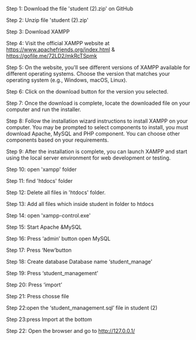 Step 1: Download the file 'student (2).zip' on GitHub

Step 2: Unzip file 'student (2).zip'

Step 3: Download XAMPP

Step 4: Visit the official XAMPP website at https://www.apachefriends.org/index.html & https://gofile.me/72LD2/mkRcTSpmk

Step 5: On the website, you'll see different versions of XAMPP available for different operating systems. Choose the version that matches your operating system (e.g., Windows, macOS, Linux).

Step 6: Click on the download button for the version you selected.

Step 7: Once the download is complete, locate the downloaded file on your computer and run the installer.

Step 8: Follow the installation wizard instructions to install XAMPP on your computer. You may be prompted to select components to install, you must download Apache, MySQL and PHP component. You can choose other components based on your requirements.

Step 9: After the installation is complete, you can launch XAMPP and start using the local server environment for web development or testing.

Step 10: open 'xampp' folder

Step 11: find 'htdocs' folder

Step 12: Delete all files in 'htdocs' folder.

Step 13: Add all files which inside student in folder to htdocs

Step 14: open 'xampp-control.exe'

Step 15: Start Apache &MySQL

Step 16: Press ‘admin’ button open MySQL

Step 17: Press ‘New’button

Step 18: Create database Database name ‘student_manage’

Step 19: Press ‘student_management’

Step 20: Press ‘import’

Step 21: Press chosse file 

Step 22:open the ‘student_management.sql’ file in student (2)

Step 23:press Import at the bottom

Step 22: Open the browser and go to http://127.0.0.1/

